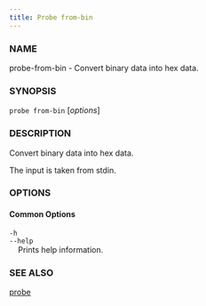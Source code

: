 ```yaml
---
title: Probe from-bin
---
```


### NAME

probe-from-bin - Convert binary data into hex data.

### SYNOPSIS

`probe from-bin` [*options*]

### DESCRIPTION

Convert binary data into hex data.

The input is taken from stdin.

### OPTIONS

#### Common Options

`-h`  
`--help`  
&nbsp;&nbsp;&nbsp;&nbsp;Prints help information.

### SEE ALSO

[probe](./probe.md)
